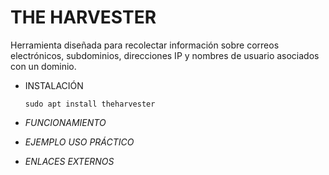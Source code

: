# **THE HARVESTER**

Herramienta diseñada para recolectar información sobre correos electrónicos, subdominios, direcciones IP y nombres de usuario asociados con un dominio.

- INSTALACIÓN

      sudo apt install theharvester

- *FUNCIONAMIENTO*




- *EJEMPLO USO PRÁCTICO*



- *ENLACES EXTERNOS*
